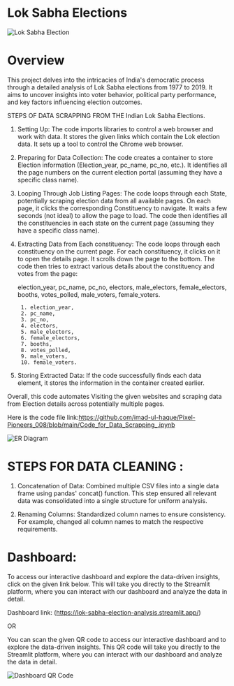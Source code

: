 # Lok Sabha Elections

![Lok Sabha Election](https://github.com/user-attachments/assets/74bba43a-ef71-4c0c-92ee-0ef20e896179)

# Overview
This project delves into the intricacies of India's democratic process through a detailed analysis of Lok Sabha elections from 1977 to 2019. It aims to uncover insights into voter behavior, political party performance, and key factors influencing election outcomes.

STEPS OF DATA SCRAPPING FROM THE Indian Lok Sabha Elections. 

1. Setting Up:
    The code imports libraries to control a web browser and work with data.
    It stores the given links which contain the Lok election data.
    It sets up a tool to control the Chrome web browser.

2. Preparing for Data Collection:
    The code creates a container to store Election information (Election_year, pc_name, pc_no, etc.).
    It identifies all the page numbers on the current election portal (assuming they have a specific class name).

3. Looping Through Job Listing Pages:
    The code loops through each State, potentially scraping election data from all available pages.
    On each page, it clicks the corresponding Constituency to navigate.
    It waits a few seconds (not ideal) to allow the page to load.
    The code then identifies all the constituencies in each state on the current page (assuming they have a specific class name).

4. Extracting Data from Each constituency:
    The code loops through each constituency on the current page.
    For each constituency, it clicks on it to open the details page.
    It scrolls down the page to the bottom.
    The code then tries to extract various details about the constituency and votes from the page:

    election_year, 
    pc_name, 
    pc_no, 
    electors, 
    male_electors, 
    female_electors, 
    booths, 
    votes_polled, 
    male_voters, 
    female_voters.


        1. election_year, 
        2. pc_name, 
        3. pc_no, 
        4. electors, 
        5. male_electors, 
        6. female_electors, 
        7. booths, 
        8. votes_polled, 
        9. male_voters, 
        10. female_voters.


5. Storing Extracted Data:
    If the code successfully finds each data element, it stores the information in the container created earlier.


Overall, this code automates Visiting the given websites and scraping data from Election details across potentially multiple pages.

Here is the code file link:https://github.com/imad-ul-haque/Pixel-Pioneers_008/blob/main/Code_for_Data_Scrapping_.ipynb

![ER Diagram](https://github.com/user-attachments/assets/c999cfa7-b305-42bb-9bdd-84b62dc84eb0)


# STEPS FOR DATA CLEANING :

1. Concatenation of Data: Combined multiple CSV files into a single data frame using pandas' concat() function. This step ensured all relevant data was consolidated into a single structure for uniform analysis.

2. Renaming Columns: Standardized column names to ensure consistency. For example, changed all column names to match the respective requirements.



# Dashboard:

To access our interactive dashboard and explore the data-driven insights, click on the given link below. 
This will take you directly to the Streamlit platform, where you can interact with our dashboard and analyze the data in detail.

Dashboard link: (https://lok-sabha-election-analysis.streamlit.app/)

OR

You can scan the given QR code to access our interactive dashboard and to explore the data-driven insights. 
This QR code will take you directly to the Streamlit platform, where you can interact with our dashboard and analyze the data in detail.

![Dashboard QR Code](https://github.com/user-attachments/assets/3adee22c-ec95-4b40-9431-f177279746f3)
